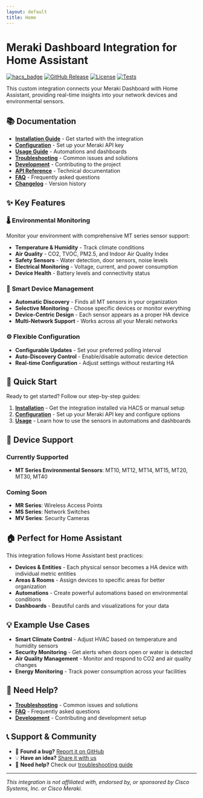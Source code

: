 ```yaml
---
layout: default
title: Home
---
```


# Meraki Dashboard Integration for Home Assistant

[![hacs_badge](https://img.shields.io/badge/HACS-Custom-41BDF5.svg)](https://github.com/hacs/integration)
[![GitHub Release](https://img.shields.io/github/release/rknightion/meraki-dashboard-ha.svg?style=flat-square)](https://github.com/rknightion/meraki-dashboard-ha/releases)
[![License](https://img.shields.io/github/license/rknightion/meraki-dashboard-ha.svg?style=flat-square)](LICENSE)
[![Tests](https://github.com/rknightion/meraki-dashboard-ha/workflows/Tests/badge.svg)](https://github.com/rknightion/meraki-dashboard-ha/actions/workflows/tests.yml)

This custom integration connects your Meraki Dashboard with Home Assistant, providing real-time insights into your network devices and environmental sensors.



## 📚 Documentation

- **[Installation Guide](installation.md)** - Get started with the integration
- **[Configuration](configuration.md)** - Set up your Meraki API key  
- **[Usage Guide](usage.md)** - Automations and dashboards
- **[Troubleshooting](troubleshooting.md)** - Common issues and solutions
- **[Development](development.md)** - Contributing to the project
- **[API Reference](api-reference.md)** - Technical documentation
- **[FAQ](faq.md)** - Frequently asked questions
- **[Changelog](changelog.md)** - Version history

## ✨ Key Features

### 🌡️ **Environmental Monitoring**
Monitor your environment with comprehensive MT series sensor support:
- **Temperature & Humidity** - Track climate conditions
- **Air Quality** - CO2, TVOC, PM2.5, and Indoor Air Quality Index
- **Safety Sensors** - Water detection, door sensors, noise levels
- **Electrical Monitoring** - Voltage, current, and power consumption
- **Device Health** - Battery levels and connectivity status

### 🔄 **Smart Device Management**
- **Automatic Discovery** - Finds all MT sensors in your organization
- **Selective Monitoring** - Choose specific devices or monitor everything
- **Device-Centric Design** - Each sensor appears as a proper HA device
- **Multi-Network Support** - Works across all your Meraki networks

### ⚙️ **Flexible Configuration**
- **Configurable Updates** - Set your preferred polling interval
- **Auto-Discovery Control** - Enable/disable automatic device detection
- **Real-time Configuration** - Adjust settings without restarting HA

## 🚀 Quick Start

Ready to get started? Follow our step-by-step guides:

1. **[Installation](installation.md)** - Get the integration installed via HACS or manual setup
2. **[Configuration](configuration.md)** - Set up your Meraki API key and configure options
3. **[Usage](usage.md)** - Learn how to use the sensors in automations and dashboards

## 📱 Device Support

### Currently Supported
- **MT Series Environmental Sensors**: MT10, MT12, MT14, MT15, MT20, MT30, MT40

### Coming Soon
- **MR Series**: Wireless Access Points
- **MS Series**: Network Switches  
- **MV Series**: Security Cameras

## 🏠 Perfect for Home Assistant

This integration follows Home Assistant best practices:

- **Devices & Entities** - Each physical sensor becomes a HA device with individual metric entities
- **Areas & Rooms** - Assign devices to specific areas for better organization
- **Automations** - Create powerful automations based on environmental conditions
- **Dashboards** - Beautiful cards and visualizations for your data

## 💡 Example Use Cases

- **Smart Climate Control** - Adjust HVAC based on temperature and humidity sensors
- **Security Monitoring** - Get alerts when doors open or water is detected
- **Air Quality Management** - Monitor and respond to CO2 and air quality changes
- **Energy Monitoring** - Track power consumption across your facilities

## 🔧 Need Help?

- **[Troubleshooting](troubleshooting.md)** - Common issues and solutions
- **[FAQ](faq.md)** - Frequently asked questions
- **[Development](development.md)** - Contributing and development setup

## 📞 Support & Community

- 🐛 **Found a bug?** [Report it on GitHub](https://github.com/rknightion/meraki-dashboard-ha/issues)
- 💡 **Have an idea?** [Share it with us](https://github.com/rknightion/meraki-dashboard-ha/discussions)
- 📖 **Need help?** Check our [troubleshooting guide](troubleshooting.md)

---

*This integration is not affiliated with, endorsed by, or sponsored by Cisco Systems, Inc. or Cisco Meraki.* 
